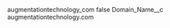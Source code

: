 <?xml version="1.0" encoding="UTF-8"?>
<CustomMetadata xmlns="http://soap.sforce.com/2006/04/metadata" xmlns:xsi="http://www.w3.org/2001/XMLSchema-instance" xmlns:xsd="http://www.w3.org/2001/XMLSchema">
    <label>augmentationtechnology_com</label>
    <protected>false</protected>
    <values>
        <field>Domain_Name__c</field>
        <value xsi:type="xsd:string">augmentationtechnology.com</value>
    </values>
</CustomMetadata>
